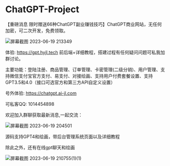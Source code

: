 # ChatGPT-Project
【重磅消息 限时赠送66种ChatGPT副业赚钱技巧】ChatGPT商业网站，无任何加密，可二次开发，免费领取。

![屏幕截图 2023-06-19 213349](https://github.com/ahaiyun/ChatGPT-Project/assets/105539354/f8122d48-d222-4152-b5ed-b6c6ecf6f9d2)

体验: https://gpt.hyjl.tech  前后端+详细教程，搭建过程有任何疑问问题可私我加群讨论。

主要功能：登陆注册、商品管理、订单管理、卡密管理(二级分销)、用户管理、支持微信支付宝官方支付、易支付、对接绘画、支持用户付费套餐设置、支持GPT3.5和4.0（接口可选官方和第三方API自定义设置）

号外体验: https://chatgpt.ai-jl.com

可私客QQ: 1014454898

欢迎加入群聊获取最新消息,一起交流：

 ![屏幕截图 2023-06-19 204501](https://github.com/ahaiyun/ChatGPT-Project/assets/105539354/905341d1-28e2-45c6-8e95-ebe4a5dc4152)

源码支持GPT4和绘画，带后台管理系统页面以及详细教程

除此之外，还有在线gpt聊天和绘画

![屏幕截图 2023-06-19 210755(1)(1)](https://github.com/ahaiyun/ChatGPT-Project/assets/105539354/8ea4c13c-fedd-4177-b3e0-bd5120932cf4)



